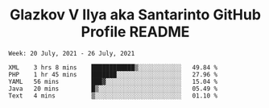 <h1 align="center">Glazkov V Ilya aka Santarinto GitHub Profile README</h1>

<!--START_SECTION:waka-->
```text
Week: 20 July, 2021 - 26 July, 2021

XML    3 hrs 8 mins    ████████████▒░░░░░░░░░░░░   49.84 % 
PHP    1 hr 45 mins    ███████░░░░░░░░░░░░░░░░░░   27.96 % 
YAML   56 mins         ███▓░░░░░░░░░░░░░░░░░░░░░   15.04 % 
Java   20 mins         █▒░░░░░░░░░░░░░░░░░░░░░░░   05.49 % 
Text   4 mins          ▒░░░░░░░░░░░░░░░░░░░░░░░░   01.10 % 
```
<!--END_SECTION:waka-->